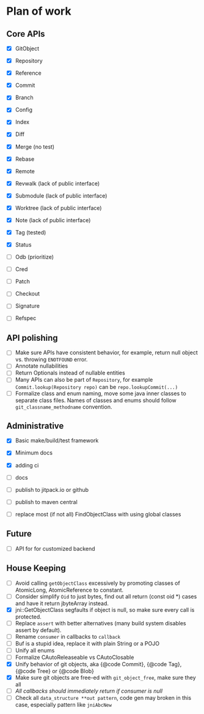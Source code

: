 # Plan of work

## Core APIs
- [x] GitObject
- [x] Repository
- [x] Reference
- [x] Commit
- [x] Branch
- [x] Config
- [x] Index
- [x] Diff
- [x] Merge (no test)
- [x] Rebase
- [x] Remote
- [x] Revwalk  (lack of public interface)
- [x] Submodule  (lack of public interface)
- [x] Worktree  (lack of public interface)
- [x] Note (lack of public interface)
- [x] Tag (tested)
- [x] Status
- [ ] Odb (prioritize)
- [ ] Cred
- [ ] Patch
- [ ] Checkout
- [ ] Signature
- [ ] Refspec


## API polishing
- [ ] Make sure APIs have consistent behavior, for example, return null object vs. throwing `ENOTFOUND` error.
- [ ] Annotate nullabilities
- [ ] Return Optionals instead of nullable entities
- [ ] Many APIs can also be part of `Repository`, for example `Commit.lookup(Repository repo)` can be `repo.lookupCommit(...)`
- [ ] Formalize class and enum naming, move some java inner classes to separate class files. Names of classes and enums should follow `git_classname_methodname` convention. 

## Administrative
- [x] Basic make/build/test framework
- [x] Minimum docs
- [x] adding ci
- [ ] docs
- [ ] publish to jitpack.io or github
- [ ] publish to maven central
- [ ] replace most (if not all) FindObjectClass with using global classes


## Future
- [ ] API for for customized backend

## House Keeping
- [ ] Avoid calling `getObjectClass` excessively by promoting classes of AtomicLong, AtomicReference to constant.
- [ ] Consider simplify `Oid` to just bytes, find out all return (const oid *) cases and have it return jbyteArray instead.
- [x] jni::GetObjectClass segfaults if object is null, so make sure every call is protected.
- [ ] Replace `assert` with better alternatives (many build system disables assert by default).
- [ ] Rename `consumer` in callbacks to `callback`
- [ ] Buf is a stupid idea, replace it with plain String or a POJO
- [ ] Unify all enums
- [ ] Formalize CAutoReleaseable vs CAutoClosable
- [x] Unify behavior of git objects, aka {@code Commit}, {@code Tag}, {@code Tree} or {@code Blob} 
- [x] Make sure git objects are free-ed with `git_object_free`, make sure they all 
- [ ] *All callbacks should immediately return if consumer is null*
- [ ] Check all `data_structure **out pattern`, code gen may broken in this case, especially pattern like `jniAbcNew`